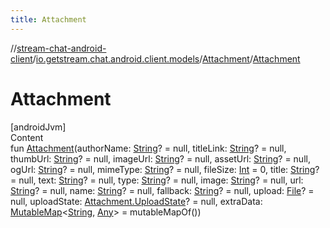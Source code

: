 ```yaml
---
title: Attachment
---
```

//[stream-chat-android-client](../../../index.md)/[io.getstream.chat.android.client.models](../index.md)/[Attachment](index.md)/[Attachment](Attachment.md)



# Attachment  
[androidJvm]  
Content  
fun [Attachment](Attachment.md)(authorName: [String](https://kotlinlang.org/api/latest/jvm/stdlib/kotlin/-string/index.html)? = null, titleLink: [String](https://kotlinlang.org/api/latest/jvm/stdlib/kotlin/-string/index.html)? = null, thumbUrl: [String](https://kotlinlang.org/api/latest/jvm/stdlib/kotlin/-string/index.html)? = null, imageUrl: [String](https://kotlinlang.org/api/latest/jvm/stdlib/kotlin/-string/index.html)? = null, assetUrl: [String](https://kotlinlang.org/api/latest/jvm/stdlib/kotlin/-string/index.html)? = null, ogUrl: [String](https://kotlinlang.org/api/latest/jvm/stdlib/kotlin/-string/index.html)? = null, mimeType: [String](https://kotlinlang.org/api/latest/jvm/stdlib/kotlin/-string/index.html)? = null, fileSize: [Int](https://kotlinlang.org/api/latest/jvm/stdlib/kotlin/-int/index.html) = 0, title: [String](https://kotlinlang.org/api/latest/jvm/stdlib/kotlin/-string/index.html)? = null, text: [String](https://kotlinlang.org/api/latest/jvm/stdlib/kotlin/-string/index.html)? = null, type: [String](https://kotlinlang.org/api/latest/jvm/stdlib/kotlin/-string/index.html)? = null, image: [String](https://kotlinlang.org/api/latest/jvm/stdlib/kotlin/-string/index.html)? = null, url: [String](https://kotlinlang.org/api/latest/jvm/stdlib/kotlin/-string/index.html)? = null, name: [String](https://kotlinlang.org/api/latest/jvm/stdlib/kotlin/-string/index.html)? = null, fallback: [String](https://kotlinlang.org/api/latest/jvm/stdlib/kotlin/-string/index.html)? = null, upload: [File](https://developer.android.com/reference/kotlin/java/io/File.html)? = null, uploadState: [Attachment.UploadState](UploadState/index.md)? = null, extraData: [MutableMap](https://kotlinlang.org/api/latest/jvm/stdlib/kotlin.collections/-mutable-map/index.html)&lt;[String](https://kotlinlang.org/api/latest/jvm/stdlib/kotlin/-string/index.html), [Any](https://kotlinlang.org/api/latest/jvm/stdlib/kotlin/-any/index.html)&gt; = mutableMapOf())  



